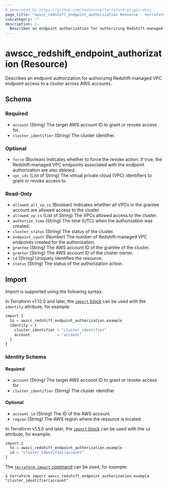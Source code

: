```yaml
---
# generated by https://github.com/hashicorp/terraform-plugin-docs
page_title: "awscc_redshift_endpoint_authorization Resource - terraform-provider-awscc"
subcategory: ""
description: |-
  Describes an endpoint authorization for authorizing Redshift-managed VPC endpoint access to a cluster across AWS accounts.
---
```


# awscc_redshift_endpoint_authorization (Resource)

Describes an endpoint authorization for authorizing Redshift-managed VPC endpoint access to a cluster across AWS accounts.



<!-- schema generated by tfplugindocs -->
## Schema

### Required

- `account` (String) The target AWS account ID to grant or revoke access for.
- `cluster_identifier` (String) The cluster identifier.

### Optional

- `force` (Boolean) Indicates whether to force the revoke action. If true, the Redshift-managed VPC endpoints associated with the endpoint authorization are also deleted.
- `vpc_ids` (List of String) The virtual private cloud (VPC) identifiers to grant or revoke access to.

### Read-Only

- `allowed_all_vp_cs` (Boolean) Indicates whether all VPCs in the grantee account are allowed access to the cluster.
- `allowed_vp_cs` (List of String) The VPCs allowed access to the cluster.
- `authorize_time` (String) The time (UTC) when the authorization was created.
- `cluster_status` (String) The status of the cluster.
- `endpoint_count` (Number) The number of Redshift-managed VPC endpoints created for the authorization.
- `grantee` (String) The AWS account ID of the grantee of the cluster.
- `grantor` (String) The AWS account ID of the cluster owner.
- `id` (String) Uniquely identifies the resource.
- `status` (String) The status of the authorization action.

## Import

Import is supported using the following syntax:

In Terraform v1.12.0 and later, the [`import` block](https://developer.hashicorp.com/terraform/language/import) can be used with the `identity` attribute, for example:

```terraform
import {
  to = awscc_redshift_endpoint_authorization.example
  identity = {
    cluster_identifier = "cluster_identifier"
    account            = "account"
  }
}
```

<!-- schema generated by tfplugindocs -->
### Identity Schema

#### Required

- `account` (String) The target AWS account ID to grant or revoke access for
- `cluster_identifier` (String) The cluster identifier

#### Optional

- `account_id` (String) The ID of the AWS account
- `region` (String) The AWS region where the resource is located

In Terraform v1.5.0 and later, the [`import` block](https://developer.hashicorp.com/terraform/language/import) can be used with the `id` attribute, for example:

```terraform
import {
  to = awscc_redshift_endpoint_authorization.example
  id = "cluster_identifier|account"
}
```

The [`terraform import` command](https://developer.hashicorp.com/terraform/cli/commands/import) can be used, for example:

```shell
$ terraform import awscc_redshift_endpoint_authorization.example "cluster_identifier|account"
```
